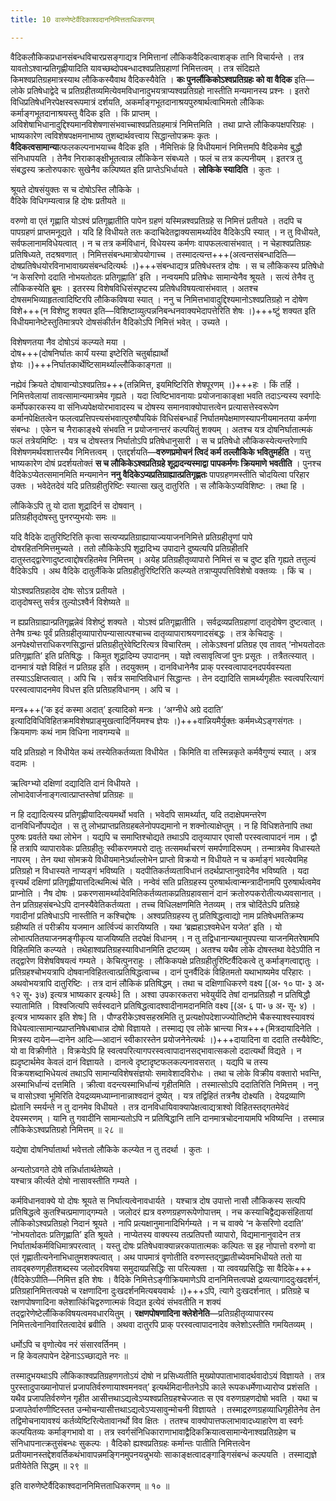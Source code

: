 ```yaml
---
title: 10 वारुणेष्टेर्वैदिकाश्वदाननिमित्तताधिकरणम्

---
```


वैदिकलौकिकप्रधानसंबन्धविचारप्रसङ्गाद्यत्र निमित्तानां लौकिकवैदिकत्वाशङ्क तानि विचार्यन्ते । तत्र यावतोऽश्वान्प्रतिगृह्णीयादिति यावच्छब्दोपबन्धादश्वप्रतिग्रहाणां निमित्तत्वम् । तत्र संदिह्यते किमश्वप्रतिग्रहमात्रस्याथ लौकिकस्यैवाथ वैदिकस्यैवेति । **कः पुनर्लौकिकोऽश्वप्रतिग्रहः को वा वैदिक** इति—लोके प्रतिषेधाद्वेदे च प्रतिग्रहीतव्यमित्येवमविधानादुभयत्राप्यश्वप्रतिग्रहो नास्तीति मन्यमानस्य प्रश्नः । इतरो विधिप्रतिषेधनिरपेक्षस्वरूपमात्रं दर्शयति, अकर्माङ्गभूतदानाश्रयपुरुषार्थत्वाभिमतो लौकिकः कर्माङ्गभूतदानाश्रयस्तु वैदिक इति । किं प्राप्तम् । अविशेषाभिधानादुद्दिश्यमानविशेषणासंभवाच्चाश्वप्रतिग्रहमात्रं निमित्तमिति । तथा प्राप्ते लौकिकपक्षपरिग्रहः । भाष्यकारेण त्वविशेषपक्षमनाभाष्य तुशब्दार्थवत्त्वाय सिद्धान्तोपक्रमः कृतः । **वैदिकत्वसामान्या**त्फलकल्पनाभयाच्च वैदिक इति । नैमित्तिकं हि विधीयमानं निमित्तमपि वैदिकमेव बुद्धौ संनिधापयति । तेनैव निराकाङ्क्षीभूतत्वान्न लौकिकेन संबध्यते । फलं च तत्र कल्पनीयम् । इतरत्र तु संबद्धस्य क्रतोरुपकारः सुखेनैव कल्पिष्यत इति प्राप्तेऽभिर्धायते । **लोकिके स्यादिति** । कुतः ।

श्रूयते दोषसंयुक्तः स च दोषोऽस्ति लौकिके ।  
वैदिके विधिगम्यत्वान्न हि दोषः प्रतीयते ॥  


वरुणो वा एतं गृह्णाति योऽश्वं प्रतिगृह्णातीति पापेन ग्रहणं यस्मिन्नश्वप्रतिग्रहे स निमित्तं प्रतीयते । तदपि च पापग्रहणं प्राप्तमनूद्यते । यदि हि विधीयते ततः कदाचिदेतद्वाक्यसामर्थ्यादेव वैदिकेऽपि स्यात् । न तु विधीयते, सर्वफलानामविधेयत्वात् । न च तत्र कर्मविधानं, विधेयस्य कर्मणः वापफलत्वासंभवात् । न चेहाश्वप्रतिग्रहः प्रतिषिध्यते, तदश्रवणात् । निमित्तसंबन्धमात्रोपयोगाच्च । तस्मादत्यन्त+++(अत्वन्तसंबन्धादिति—दोषप्रतिषेधयोरविनाभावाख्यसंबन्धदित्यर्थः ।)+++संबन्धाद्यत्र प्रतिषेधस्तत्र दोषः । स च लौकिकस्य प्रतिषेधो ‘न केसरिणो ददाति नोभयतोदतः प्रतिगृह्णाति’ इति । नन्वयमपि प्रतिषेधः सामान्येनैव श्रूयते । सत्यं तेनैव तु लौकिकस्येति ब्रूमः । इतरस्य विशेषविधिसंस्पृष्टस्य प्रतिषेधविषयत्वासंभवात् । अतश्च दोषसमभिव्याहृतत्वादिष्टिरपि लौकिकविषया स्यात् । ननु च निमित्तभावादुद्दिश्यमानोऽश्वप्रतिग्रहो न दोषेण विशे+++(न विशेष्टु शक्यत इति—विशिष्टाव्युत्पन्ननिबन्धनवाक्यभेदापत्तेरिति शेषः ।)+++ष्टुं शक्यत इति विधीयमानेष्टेस्तुतिमात्रपरे दोषसंकीर्तन वैदिकोऽपि निमित्तं भवेत् । उच्यते ।

विशेषणतया नैव दोषोऽयं कल्प्यते मया ।  
दोष+++(दोषनिर्घातः कार्यं यस्या इष्टेरिति चतुर्बाह्यार्थो ज्ञेयः ।)+++निर्घातकार्थेष्टिसामर्थ्याल्लौकिकाङ्गता ॥  


नह्येवं क्रियते दोषावान्योऽश्वप्रतिग्र+++(तन्निमित्त, इयमिष्टिरिति शेषपूरणम् ।)+++हः । किं तर्हि । निमित्तवेलायां तावत्सामान्यमात्रमेव गृह्यते । यदा त्विष्टिभावनायाः प्रयोजनाकाङ्क्षा भवति तदाऽन्यस्य स्वर्गादेः कर्मोपकारकस्य वा संनिध्यपेक्षयोरभावादस्य च दोषस्य समानवाक्योपात्तत्वेन प्रत्यासत्तेस्वरूपेण कर्मानपेक्षितत्वेन फलत्वप्रत्तिपत्त्यसंभवात्पुरुषौपयिकं विधिसंबन्धार्हं निर्घातमपेक्षमाणस्यापनीयमानतया कर्मणा संबन्धः । एकेन च नैराकाङ्क्ष्ये संभवति न प्रयोजनान्तरं कल्पयितुं शक्यम् । अतश्च यत्र दोषनिर्घातात्मकं फलं तत्रेयमिष्टिः । यत्र च दोषस्तत्र निर्घातोऽपि प्रतिषेधानुसारी । स च प्रतिषेधो लौकिकस्येत्यन्तरेणापि विशेषणमर्थवशात्तस्यैव निमित्तत्वम् । एतद्दर्शयति—**वरुणप्रमोचनं त्विदं कर्म तल्लौकिके भवितुमर्हति** । यत्तु भाष्यकारेण दोषं प्रदर्शयतोक्तं **स च लौकिकेऽश्वप्रतिग्रहे शूद्रादन्यस्माद्वा पापकर्मणः क्रियमाणे भवतीति** । पुनश्च वैदिकेऽप्येतत्समानमिति मन्यमानेन **ननु वैदिकेऽप्यप्रतिग्राह्यात्प्रतिगृह्णतः** पापग्रहणमस्तीति चोदयित्वा परिहार उक्तः । भवेदेतदेवं यदि प्रतिग्रहीतुरिष्टिः स्यात्सा खलु दातुरिति । स लौकिकेऽप्यविशिष्टः । तथा हि ।

लौकिकेऽपि तु यो दाता शूद्रादिर्न स दोषवान् ।  
प्रतिग्रहीतृदोषस्तु पुनरप्युभयोः समः ॥  


यदि वैदिके दातुरिष्टिरिति कृत्वा सत्यप्यप्रतिग्राह्यायाज्ययाजननिमित्ते प्रतिग्रहीतॄणां पापे दोषरहितनिमित्तमुच्यते । ततो लौकिकेऽपि शूद्रादिभ्य उपादाने दुष्यत्यपि प्रतिग्रहीतरि दातुस्तद्द्वारेणादुष्टत्वाद्दोषरहितमेव निमित्तम् । अयेह प्रतिग्रहीतृव्यापारो निमित्तं स च दुष्ट इति गृह्यते तत्तुल्यं वैदिकेऽपि । अथ वैदिके दातुर्लैकिके प्रतिग्रहीतुरिष्टिरिति कल्प्यते तत्राप्युपपत्तिविशेषो वक्तव्यः । किं च ।

योऽश्वप्रतिग्रहादेव दोषः सोऽत्र प्रतीयते ।  
दातृदोषस्तु सर्वत्र तुल्योऽश्वैर्न विशेष्यते ॥  


न ह्यप्रतिग्राह्यान्प्रतिगृह्णन्नेवं विशेष्टुं शक्यते । योऽश्वं प्रतिगृह्णातीति । सर्वद्रव्यप्रतिग्रहाणां दातृदोषेण दुष्टत्वात् । तेनैष ग्रन्थः पूर्वं प्रतिग्रहीतृव्यापारोपन्यासात्पश्चाच्च दातृव्यापाराश्रयणादसंबद्धः । तत्र केचिदाहुः । अनपेक्ष्योत्तराधिकरणसिद्धान्तं प्रतिग्रहीतुरेवेष्टिरित्यत्र विचारितम् । लोकेऽश्वनां प्रतिग्रह एव तावत् ‘नोभयतोदतः प्रतिगृह्णाति’ इति प्रतिषिद्धः । किमुत शूद्रादिम्य उपादानम् । यज्ञे त्वसावृत्विजां पुनः प्रसूतः । तत्रैतत्स्यात् । दानमात्रं यज्ञे विहितं न प्रतिग्रह इति । तदयुक्तम् । दानविधानेनैव प्राक् परस्वत्वापादनदपर्यवस्यता तस्याऽऽक्षिप्तत्वात् । अपि चि । सर्वत्र समाप्तिविधानं सिद्धान्तः । तेन दद्यादिति सामर्थ्यगृहीतः स्वत्वपरित्यागं परस्वत्वापादनमेव विधत्त इति प्रतिग्रहविधानम् । अपि च ।

मन्त्र+++(‘क इदं कस्मा अदात्’ इत्यादिको मन्त्रः । ‘अग्नीधे अग्रे ददाति’ इत्यादिविधिविहितक्रमविशेषप्राङ्मुखत्वादिर्नियमश्च ज्ञेयः ।)+++वान्नियमैर्युक्तः कर्ममध्येऽङ्गसंगतः ।  
क्रियमाणः कथं नाम विधिना नावगम्यचे ॥  


यदि प्रतिग्रहो न विधीयेत कथं तस्येतिकर्तव्यता विधीयेत । किमिति वा तस्मिन्नकृते कर्मवैगुण्यं स्यात् । अत्र वदामः ।

ऋत्विग्भ्यो दक्षिणां दद्यादिति दानं विधीयते ।  
लोभादेवार्जनाङ्गत्वात्प्राप्तस्तेषां प्रतिग्रहः ॥  


न हि दद्यादित्यस्य प्रतिगृह्णीयादित्ययमर्थो भवति । भवेदपि सामर्थ्यात्, यदि तदाक्षेपमन्तरेण दानविधिर्नोपपद्येत । स तु लोभप्राप्तप्रतिग्रहबलेनोपपद्यमानो न शक्नोत्याक्षेप्तुम् । न हि विधिशतेनापि तथा पुरुषः प्रवर्तते यथा लोभेन । यद्यपि च समाप्तिश्चोद्यते तथाऽपि दातृव्यापार एवासौ परस्वत्वापादनं नाम । द्वौ हि तत्रापि व्यापारावेकः प्रतिग्रहीतुः स्वीकरणमपरो दातुः तत्समर्थाचरणं समर्पणादिरूपम् । तन्मात्रमेव विधास्यते नापरम् । तेन यथा सोमक्रये विधीयमानेऽर्थाल्लोभेन प्राप्तो विक्रयो न विधीयते न च कर्माङ्गं भवत्येवमिह प्रतिग्रहो न विधास्यते नाप्यङ्गं भविष्यति । यदपीतिकर्तव्यताविधानं तदर्थप्राप्तानुवादेनैव भविष्यति । यदा वृत्त्यर्थं दक्षिणां प्रतिगृह्णीयात्तदित्थमित्थं चेति । नन्वेवं सति प्रतिग्रहस्य पुरुषार्थत्वान्मन्त्रादीनामपि पुरुषार्थत्वमेव प्राप्नोति । नैष दोषः । प्रकरणसामर्थ्यादेवमितिकर्तव्यताकप्रतिग्रहावसानं दानं क्रतोरुपकरोतीत्यध्यवसानात् । तेन प्रतिग्रहसंबन्धेऽपि दानस्यैवेतिकर्तव्यता । तच्च विधिलक्षणमिति नेतव्यम् । तत्र चोदिंतेऽपि प्रतिग्रहे गवादीनां प्रतिषेधाऽपि नास्तीति न कश्चिद्दोषः । अश्वप्रतिग्रहस्य तु प्रतिषिद्धत्वाद्यो नाम प्रतिषेधमतिक्रम्य ग्रहीष्यति तं परीक्रीय यजमान आर्त्विज्यं कारयिष्यति । यथा ‘ब्रह्महाऽश्वमेधेन यजेत’ इति । यो लोभात्पतितयाजनमङ्गीकृत्य याजयिष्यति तदपेक्षं विधानम् । न तु तद्विधानान्यथानुपपत्त्या याजनमितरेषामपि विहितमिति कल्प्यते । तथेहाश्वप्रतिग्रहस्याविधानमिति द्रष्टव्यम् । अतश्च यथैव लोके दोषस्तथा वेदेऽपीति न तद्द्वारेण विशेषविषयत्वं गम्यते । केचित्पुनराहुः । लौकिकपक्षे प्रतिग्रहीतुरिष्टिर्वैदिकत्वे तु कर्माङ्गत्वाद्दातुः । प्रतिग्रहश्चोभयत्रापि दोषवानविहितत्वात्प्रतिषिद्धत्वाच्च । दानं पुनर्वैदिकं विहितमतो यथाभाष्यमेव परिहारः । अथवोभयत्रापि दातुरिष्टिः । तत्र दानं लौकिकं प्रतिषिद्धम् । तथा च दक्षिणाधिकरणे वक्ष्य \[(अ॰ १० पा॰ ३ अ॰ १२ सू॰ ३७) इत्यत्र भाष्यकार इत्यर्थः\] ति । अश्वा उपकारकतरा भवेयुर्यदि तेषां दानप्रतिग्रहौ न प्रतिषिद्धौ स्यातामिति । विश्वजित्यपि सर्वस्वदाने प्रतिषिद्धत्वादश्वादीनामदानमिति वक्ष्य \[(अ॰ ६ पा॰ ७ अ॰ सू॰ ४) । इत्यत्र भाष्यकार इति शेषः\] ति । पौण्डरीकेऽश्वसहस्रमिति तु प्रत्यक्षोपदेशाज्ज्योतिष्टोमे चैकस्याश्वस्यावश्यं विधेयत्वात्सामान्यप्राप्तनिषेधबाधान्न दोषो विज्ञायते । तस्माद्य एव लोके भ्रान्त्या भित्र+++(मित्रदायादिनेति । मित्रस्य दायेन—दानेन आदिः—आदानं स्वीकारस्तेन प्रयोजनेनेत्यर्थः ।)+++दायादिना वा ददाति तस्यैवेष्टिः, यो वा विक्रीणीते । विक्रयेऽपि हि स्वत्वपरित्यागपरस्वत्वापादानसद्भावात्सकलो ददात्यर्थो विद्यते । न ह्यदृष्टार्थमेव केवलं दानं विज्ञायते । दानत्वे दृष्टादृष्टफलकल्पनावसरात् । यद्यपि च तस्य विक्रयशब्दाभिधेयत्वं तथाऽपि सामान्यविशेषसंज्ञयोः समावेशादविरोधः । तथा च लोके विक्रीय वक्तारो भवन्ति, अस्माभिर्धान्यं दत्तमिति । क्रीत्वा वदन्त्यस्माभिर्धान्यं गृहीतमिति । तस्मात्सोऽपि ददातिरिति निमित्तम् । ननु च वासोऽश्वा भूमिरिति देयद्रव्यमध्याम्नानान्नाश्वदानं दुष्येत् । यत्र तद्विहितं तत्रनैष दोक्ष्यति । देयद्रव्याणि ह्येतानि स्मर्यन्ते न तु दानमेव विधीयते । तत्र दानविधायिवाक्यापेक्षत्वाद्यत्राश्वो विहितस्तद्गतमेवेदं देयस्मरणम् । यानि तु गवादीनि सामान्यतोऽपि न प्रतिषिद्धानि तानि दानमात्रचोदनायामपि भविष्यन्ति । तस्मान्न लौकिकेऽश्वप्रतिग्रहो निमित्तम् ॥ २८ ॥

यद्येषा दोषनिर्घातार्था भवेत्ततो लौकिके कल्प्येत न तु तदर्था । कुतः ।

अन्यतोऽवगते दोषे तन्निर्धातार्थतेष्यते ।  
यश्चात्र कीर्त्यते दोषो नासावस्तीति गम्यते ।  


कर्मविधानवाक्ये यो दोषः श्रूयते स निर्घात्यत्वेनावधार्यते । यश्चात्र दोष उपात्तो नासौ लौकिकस्य सत्यपि प्रतिषिद्धत्वे कुतश्चित्प्रमाणाद्गम्यते । जलोदरं ह्यत्र वरुणग्रहणरूपेणोपात्तम् । नच कस्याचिद्वैद्यकसंहितायां लौकिकोऽश्वप्रतिग्रहो निदानं श्रूयते । नापि प्रत्यक्षानुमानादिभिर्गम्यते । न च वाक्ये ‘न केसरिणो ददाति’ ‘नोभयतोदतः प्रतिगृह्णाति’ इति श्रूयते । नाप्येतस्य वाक्यस्य तत्प्रतिपत्तौ व्यापारो, विद्यमानानुवादेन तत्र निर्घातार्थकर्मविधिमात्रपरत्वात् । यस्तु दोषः प्रतिषेधवाक्यान्नरकपातात्मकः कल्पितः स इह नोपात्तो वरुणो वा एतं गृह्णातीत्यनेनाभिधातुमशक्यत्वात् । अथ पापमात्रं वृणोतीति वरुणस्तद्गुह्णातीच्येवमभिधीयते ततो या तावद्बरुणगृहीतशब्दस्य जलोदरविषया समुदायप्रसिद्धिः सा परित्यक्ता । या त्ववयप्रसिद्धिः सा वैदिके+++(वैदिकेऽपीति—निमित्त इति शेषः । वैदिके निमित्तेऽङ्गीक्रियमाणेऽपि दाननिमित्तत्वपक्षे द्रव्यत्यागाददुःखदर्शनं, प्रतिग्रहानिमित्तत्वपक्षे च रक्षणादिना दुःखदर्शनमित्यबयवार्थः ।)+++ऽपि, त्यागे दुःखदर्शनात् । प्रतिग्रहे च रक्षणपोषणादिना क्लेशात्किंचिद्वरुणात्मकं विद्यत इत्येवं संभवतीति न शक्यं तद्द्वारेणेष्टेर्लौकिकविषयत्वमवधारयितुम् । **रक्षणपोषणादिना क्लेशेनेति**—प्रतिग्रहीतृव्यापारस्य निमित्तत्वेनानिवारितत्वादेवं ब्रवीति । अथवा दातुरपि प्राक् परस्वत्वापादनादेव क्लेशोऽस्तीति गमयितव्यम् ।

धर्मोऽपि च वृणोत्येव नरं संसारवर्तिनम् ।  
न हि केवलपापेन देहेनाऽऽच्छाद्यते नरः ॥  


तस्मादुभयथाऽपि लौकिकाश्वप्रतिग्रहणगतोऽयं दोषो न प्रसिध्यतीति मुख्योपपाताभावादर्थवादोऽयं विज्ञायते । तत्र पुरस्तादुपाख्यानोपात्तं प्रजापतिर्वरुणायाश्वमनवत्’ इत्यर्थमिदानीतनेऽपि काले रूपकधर्मेणाध्यारोप्व प्रशंसति । यथैव प्रजापतिर्वरुणेन गृहीत आसीत्तथाऽद्यत्वेऽप्यश्वप्रतिग्रहश्चेज्जातः स एव वरुणग्रहणदोषो भवति । यथा च प्रजापतेर्वारुणीष्टिस्तत उन्मोचन्यासीत्तथाऽद्यत्वेऽप्यसावुन्मोचनी विज्ञायते । तस्माद्ररुणग्रहव्याधिगृहीतेनेव तेन तद्विमोचनायावश्यं कर्तव्येष्टिरित्येतावानर्थो विव क्षितः । ततश्च वाक्योपात्तफलाभावादध्याहारेण वा स्वर्गः कल्पयितव्यः कर्माङ्गभावो वा । तत्र स्वर्गसंनिधिकाराणाभावाद्वैदिकक्रियात्वसामान्येनाश्वप्रतिग्रहेण च संनिधापनात्क्रतुसंबन्धः सुकल्पः । वैदिको ह्यश्वप्रतिग्रहः कर्मान्तः पातीति निमित्तत्वेन प्रतीयमानस्तद्देशवर्तिकथंभावापन्नमङ्गिनमुपनयन्नुभयोः साकाङ्क्षत्वादङ्गाङ्गिसंबन्धं कल्पयति । तस्माद्यज्ञे प्रतीयेतेति सिद्धम् ॥ २९ ॥

इति वारुणेष्टेर्वैदिकाश्वदाननिमित्तताधिकरणम् ॥ १० ॥
